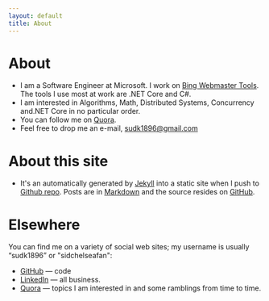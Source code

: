 ```yaml
---
layout: default
title: About
---
```


About
========

* I am a Software Engineer at Microsoft. I work on [Bing Webmaster Tools](https://bing.com/webmaster). The tools I use most at work are .NET Core and C#.
* I am interested in Algorithms, Math, Distributed Systems, Concurrency and.NET Core in no particular order.
* You can follow me on [Quora](https://www.quora.com/profile/Sudarshan-Konge).
* Feel free to drop me an e-mail, <a href="mailto:sudk1896@gmail.com">sudk1896@gmail.com</a>


About this site
===============
* It's an automatically generated by
  [Jekyll](https://github.com/jekyll/jekyll) into a static site when
  I push to
  [Github repo](https://github.com/anildigital/anildigital.github.com/). Posts
  are in [Markdown](http://daringfireball.net/projects/markdown/) and
  the source resides on
  [GitHub](https://github.com/anildigital/anildigital.github.com/).


Elsewhere
=========
You can find me on a variety of social web sites; my username is usually “sudk1896” or "sidchelseafan":

* [GitHub](http://github.com/sudk1896) — code
* [LinkedIn](https://www.linkedin.com/in/sudk1896) — all business.
* [Quora](https://www.quora.com/profile/Sudarshan-Konge) — topics I am interested in and some ramblings from time to time.
